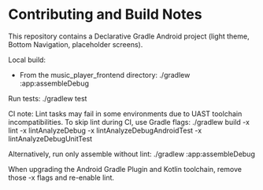 # Contributing and Build Notes

This repository contains a Declarative Gradle Android project (light theme, Bottom Navigation, placeholder screens).

Local build:
- From the music_player_frontend directory:
  ./gradlew :app:assembleDebug

Run tests:
  ./gradlew test

CI note: Lint tasks may fail in some environments due to UAST toolchain incompatibilities.
To skip lint during CI, use Gradle flags:
  ./gradlew build -x lint -x lintAnalyzeDebug -x lintAnalyzeDebugAndroidTest -x lintAnalyzeDebugUnitTest

Alternatively, run only assemble without lint:
  ./gradlew :app:assembleDebug

When upgrading the Android Gradle Plugin and Kotlin toolchain, remove those -x flags and re-enable lint.
